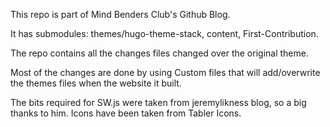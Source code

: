 This repo is part of Mind Benders Club's Github Blog.

It has submodules: themes/hugo-theme-stack, content, First-Contribution.

The repo contains all the changes files changed over the original theme. 

Most of the changes are done by using Custom files that will add/overwrite the themes files when the website it built. 

The bits required for SW.js were taken from jeremylikness blog, so a big thanks to him.
Icons have been taken from Tabler Icons.
